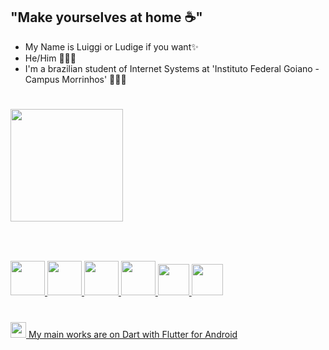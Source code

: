 
## "Make yourselves at home ☕"
- My Name is Luiggi or Ludige if you want✨
- He/Him 👨🏻‍💻
- I'm a brazilian student of Internet Systems at 'Instituto Federal Goiano - Campus Morrinhos' 🙋🏻‍♂️
# 
<div>
<a href="https://github.com/ludige">
<img loading="lazy" height="180em" src="https://github-readme-stats.vercel.app/api/top-langs/?username=ludige&layout=compact&langs_count=7&theme=dracula"/>
</div>

##

<div>
<br><br>
<img loading="lazy" src="https://cdn.jsdelivr.net/gh/devicons/devicon/icons/java/java-original.svg" width="55" height="55"/>
<img loading="lazy" src="https://cdn.jsdelivr.net/gh/devicons/devicon/icons/javascript/javascript-original.svg" width="55" height="55"/>
<img loading="lazy" src="https://cdn.jsdelivr.net/gh/devicons/devicon/icons/nodejs/nodejs-original.svg" width="55" height="55"/>
<img loading="lazy" src="https://cdn.jsdelivr.net/gh/devicons/devicon/icons/python/python-plain.svg" width="55" height="55"/>
<img loading="lazy" src="https://cdn.jsdelivr.net/gh/devicons/devicon/icons/dart/dart-original.svg" width="50" height="50"/>
<img loading="lazy" src="https://cdn.jsdelivr.net/gh/devicons/devicon/icons/flutter/flutter-original.svg" width="50" height="50"/>
</div>

#
<img loading="lazy" src="https://cdn.jsdelivr.net/gh/devicons/devicon/icons/flutter/flutter-original.svg" width="25" height="25"/> My main works are on Dart with Flutter for Android


